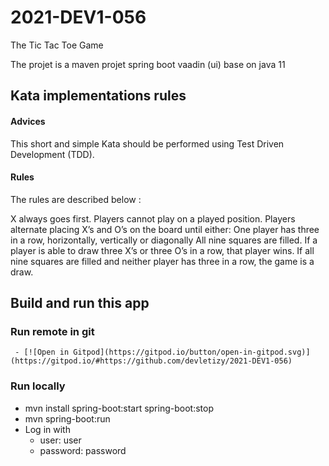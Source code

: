 # 2021-DEV1-056

The Tic Tac Toe Game

The projet is a maven projet spring boot vaadin (ui)
base on java 11

## Kata implementations rules

#### Advices
 This short and simple Kata should be performed using Test Driven Development (TDD).

#### Rules

The rules are described below :

X always goes first.
Players cannot play on a played position.
Players alternate placing X’s and O’s on the board until either:
One player has three in a row, horizontally, vertically or diagonally
All nine squares are filled.
If a player is able to draw three X’s or three O’s in a row, that player wins.
If all nine squares are filled and neither player has three in a row, the game is a draw.



## Build and run this app

### Run remote in git 
     - [![Open in Gitpod](https://gitpod.io/button/open-in-gitpod.svg)](https://gitpod.io/#https://github.com/devletizy/2021-DEV1-056)


### Run locally 
   
   - mvn install spring-boot:start spring-boot:stop
   - mvn spring-boot:run
   - Log in with 
      - user: user
      - password: password

